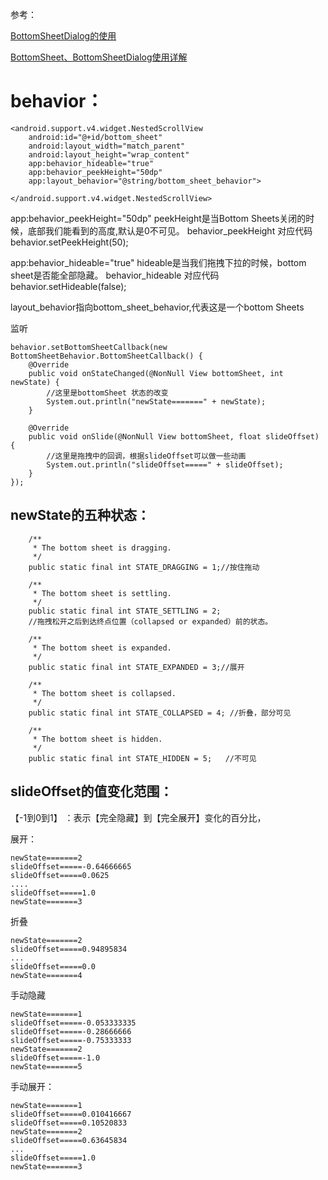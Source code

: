 
参考：

[BottomSheetDialog的使用](https://blog.csdn.net/a254837127/article/details/54926040?locationNum=1&fps=1)

[BottomSheet、BottomSheetDialog使用详解](https://www.jianshu.com/p/0a7383e0ad0f)

behavior：
====

```
<android.support.v4.widget.NestedScrollView
    android:id="@+id/bottom_sheet"
    android:layout_width="match_parent"
    android:layout_height="wrap_content"
    app:behavior_hideable="true"
    app:behavior_peekHeight="50dp"
    app:layout_behavior="@string/bottom_sheet_behavior">

</android.support.v4.widget.NestedScrollView>
```

app:behavior_peekHeight="50dp" 
peekHeight是当Bottom Sheets关闭的时候，底部我们能看到的高度,默认是0不可见。
behavior_peekHeight 对应代码 behavior.setPeekHeight(50);

app:behavior_hideable="true" 
hideable是当我们拖拽下拉的时候，bottom sheet是否能全部隐藏。
behavior_hideable 对应代码 behavior.setHideable(false);

layout_behavior指向bottom_sheet_behavior,代表这是一个bottom Sheets


监听

```
behavior.setBottomSheetCallback(new BottomSheetBehavior.BottomSheetCallback() {
    @Override
    public void onStateChanged(@NonNull View bottomSheet, int newState) {
        //这里是bottomSheet 状态的改变
        System.out.println("newState=======" + newState);
    }

    @Override
    public void onSlide(@NonNull View bottomSheet, float slideOffset) {
        //这里是拖拽中的回调，根据slideOffset可以做一些动画
        System.out.println("slideOffset=====" + slideOffset);
    }
});
```


newState的五种状态：
--
```
    /**
     * The bottom sheet is dragging.
     */
    public static final int STATE_DRAGGING = 1;//按住拖动

    /**
     * The bottom sheet is settling.
     */
    public static final int STATE_SETTLING = 2;
    //拖拽松开之后到达终点位置（collapsed or expanded）前的状态。

    /**
     * The bottom sheet is expanded.
     */
    public static final int STATE_EXPANDED = 3;//展开

    /**
     * The bottom sheet is collapsed.
     */
    public static final int STATE_COLLAPSED = 4; //折叠，部分可见

    /**
     * The bottom sheet is hidden.
     */
    public static final int STATE_HIDDEN = 5;   //不可见
```

slideOffset的值变化范围：
--
【-1到0到1】 ：表示【完全隐藏】到【完全展开】变化的百分比，



展开：
```
newState=======2
slideOffset=====-0.64666665
slideOffset=====0.0625
....
slideOffset=====1.0
newState=======3
```

折叠
```
newState=======2
slideOffset=====0.94895834
...
slideOffset=====0.0
newState=======4
```

手动隐藏
```
newState=======1
slideOffset=====-0.053333335
slideOffset=====-0.28666666
slideOffset=====-0.75333333
newState=======2
slideOffset=====-1.0
newState=======5
```

手动展开：
```
newState=======1
slideOffset=====0.010416667
slideOffset=====0.10520833
newState=======2
slideOffset=====0.63645834
...
slideOffset=====1.0
newState=======3
```





